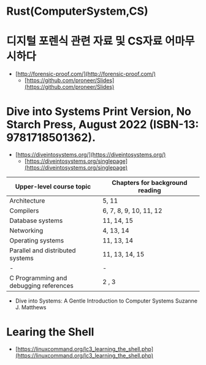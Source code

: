 # Rust(ComputerSystem,CS)

# 디지털 포렌식 관련 자료 및 CS자료 어마무시하다
- [http://forensic-proof.com/](http://forensic-proof.com/)
  - [https://github.com/proneer/Slides](https://github.com/proneer/Slides)

# Dive into Systems Print Version, No Starch Press, August 2022 (ISBN-13: 9781718501362). 
- [https://diveintosystems.org/](https://diveintosystems.org/)
  - [https://diveintosystems.org/singlepage](https://diveintosystems.org/singlepage)

|Upper-level course topic | Chapters for background reading|
|-|-|
|Architecture| 5, 11|
|Compilers| 6, 7, 8, 9, 10, 11, 12|
|Database systems| 11, 14, 15|
|Networking| 4, 13, 14|
|Operating systems| 11, 13, 14|
|Parallel and distributed systems| 11, 13, 14, 15|
|-|-|
|C Programming and<br>debugging references|2 , 3|

- Dive into Systems: A Gentle Introduction to Computer Systems
Suzanne J. Matthews

# Learing the Shell
- [https://linuxcommand.org/lc3_learning_the_shell.php](https://linuxcommand.org/lc3_learning_the_shell.php)
